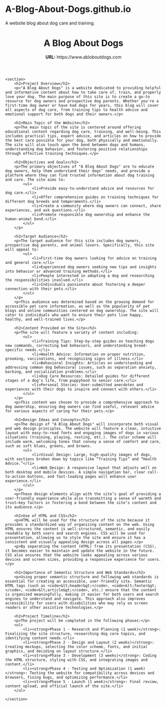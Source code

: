 # A-Blog-About-Dogs.github.io
A website blog about dog care and training. 
<!DOCTYPE html>
<html lang="en">
<head>
    <meta charset="UTF-8">
    <meta name="viewport" content="width=device-width, initial-scale=1.0">
    <title>A Blog About Dogs - Project Overview</title>
</head>
<body>
    <header>
        <h1>A Blog About Dogs</h1>
        <p><strong>URL:</strong> https://www.abloboutdogs.com</p>
    </header>

    <section>
        <h2>Project Overview</h2>
        <p>"A Blog About Dogs" is a website dedicated to providing helpful and informative content about how to take care of, train, and properly love your dog. The main purpose of this site is to create a go-to resource for dog owners and prospective dog parents. Whether you're a first-time dog owner or have had dogs for years, this blog will cover all aspects of dog care, from training tips to health advice and emotional support for both dogs and their owners.</p>
        
        <h2>Main Topic of the Website</h2>
        <p>The main topic of the site is centered around offering educational content regarding dog care, training, and well-being. This includes practical tips, expert advice, and articles on how to provide the best care possible for your dog, both physically and emotionally. The site will also touch upon the bond between dogs and humans, understanding dog behavior, and fostering positive relationships through effective training techniques.</p>
        
        <h2>Objectives and Goals</h2>
        <p>The primary objectives of "A Blog About Dogs" are to educate dog owners, help them understand their dogs’ needs, and provide a platform where they can find trusted information about dog training and care. The site aims to:
            <ul>
                <li>Provide easy-to-understand advice and resources for dog care.</li>
                <li>Offer comprehensive guides on training techniques for different dog breeds and temperaments.</li>
                <li>Create a community where dog owners can connect, share experiences, and ask questions.</li>
                <li>Promote responsible dog ownership and enhance the human-animal bond.</li>
            </ul>
        </p>

        <h2>Target Audience</h2>
        <p>The target audience for this site includes dog owners, prospective dog parents, and animal lovers. Specifically, this site will appeal to:
            <ul>
                <li>First-time dog owners looking for advice on training and general care.</li>
                <li>Experienced dog owners seeking new tips and insights into behavior or advanced training methods.</li>
                <li>People interested in adopting a dog and researching the responsibilities involved.</li>
                <li>Individuals passionate about fostering a deeper connection with their pets.</li>
            </ul>
        </p>
        <p>This audience was determined based on the growing demand for accessible pet care information, as well as the popularity of pet blogs and online communities centered on dog ownership. The site will cater to individuals who want to ensure their pets live happy, healthy, and well-trained lives.</p>

        <h2>Content Provided on the Site</h2>
        <p>The site will feature a variety of content including:
            <ul>
                <li>Training Tips: Step-by-step guides on teaching dogs new commands, correcting bad behaviors, and understanding breed-specific needs.</li>
                <li>Health Advice: Information on proper nutrition, grooming, vaccinations, and recognizing signs of illness.</li>
                <li>Behavioral Insights: Articles on understanding and addressing common dog behavioral issues, such as separation anxiety, barking, and socialization problems.</li>
                <li>Dog Care Resources: Detailed guides for different stages of a dog’s life, from puppyhood to senior care.</li>
                <li>Personal Stories: User-submitted anecdotes and experiences with their dogs to inspire and connect with others.</li>
            </ul>
        </p>
        <p>This content was chosen to provide a comprehensive approach to dog ownership, ensuring dog owners can find useful, relevant advice for various aspects of caring for their pets.</p>

        <h2>Design Ideas and Concepts</h2>
        <p>The design of "A Blog About Dogs" will incorporate both visual and web design principles. The website will feature a clean, intuitive layout with easy-to-read fonts and engaging images of dogs in various situations (training, playing, resting, etc.). The color scheme will include warm, welcoming tones that convey a sense of comfort and care, such as soft blues, greens, and browns.
            <ul>
                <li>Visual Design: Large, high-quality images of dogs, with sections broken down by topics like “Training Tips” and “Health Advice.”</li>
                <li>Web Design: A responsive layout that adjusts well on both desktop and mobile devices. A simple navigation bar, clear call-to-action buttons, and fast-loading pages will enhance user experience.</li>
            </ul>
        </p>
        <p>These design elements align with the site’s goal of providing a user-friendly experience while also transmitting a sense of warmth and trust—key factors in fostering a bond between the site’s content and its audience.</p>

        <h2>Use of HTML and CSS</h2>
        <p>HTML will be used for the structure of the site because it provides a standardized way of organizing content on the web. Using HTML ensures the content is well-structured, semantic, and easily readable by both users and search engines. CSS will be used for presentation, allowing us to style the site and ensure it has a consistent and visually appealing design across all pages.</p>
        <p>By separating the content (HTML) from its presentation (CSS), it becomes easier to maintain and update the website in the future. CSS also ensures that the website looks appealing across various devices and screen sizes, providing a responsive experience for users.</p>

        <h2>Importance of Semantic Structure and Web Standards</h2>
        <p>Using proper semantic structure and following web standards is essential for creating an accessible, user-friendly site. Semantic HTML tags (such as <code>&lt;header&gt;</code>, <code>&lt;footer&gt;</code>, <code>&lt;article&gt;</code>, etc.) ensure that the content is organized meaningfully, making it easier for both users and search engines to understand and navigate. This approach also improves accessibility for users with disabilities who may rely on screen readers or other assistive technologies.</p>

        <h2>Project Timeline</h2>
        <p>The project will be completed in the following phases:</p>
        <ul>
            <li><strong>Phase 1 - Research and Planning (1 week)</strong>: Finalizing the site structure, researching dog care topics, and identifying content needs.</li>
            <li><strong>Phase 2 - Design and Layout (2 weeks)</strong>: Creating mockups, selecting the color scheme, fonts, and initial graphics, and deciding on layout structure.</li>
            <li><strong>Phase 3 - Development (3 weeks)</strong>: Coding the HTML structure, styling with CSS, and integrating images and content.</li>
            <li><strong>Phase 4 - Testing and Optimization (1 week)</strong>: Testing the website for compatibility across devices and browsers, fixing bugs, and optimizing performance.</li>
            <li><strong>Phase 5 - Launch (1 week)</strong>: Final review, content upload, and official launch of the site.</li>
        </ul>

    </section>
</body>
</html>
